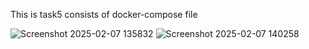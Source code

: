 This is task5 consists of docker-compose file


![Screenshot 2025-02-07 135832](https://github.com/user-attachments/assets/3ce24dc3-fd29-4d82-8624-3b7474dec923)
![Screenshot 2025-02-07 140258](https://github.com/user-attachments/assets/1d7b2ed5-8648-4b7b-9dd2-683d83aa0e73)
